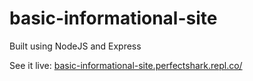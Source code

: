 # basic-informational-site

Built using NodeJS and Express

See it live: [basic-informational-site.perfectshark.repl.co/](https://basic-informational-site.perfectshark.repl.co/)
